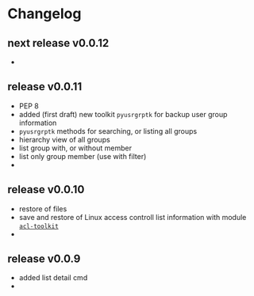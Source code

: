 
# Changelog

## next release v0.0.12

-


## release v0.0.11

- PEP 8
- added (first draft) new toolkit `pyusrgrptk` for backup user group information
- `pyusrgrptk` methods for searching, or listing all groups
- hierarchy view of all groups 
- list group with, or without member
- list only group member (use with filter)
-

## release v0.0.10

- restore of files
- save and restore of Linux access controll list information with module
 [`acl-toolkit`](https://github.com/kr-g/pybcpy/tree/master/pyacltk)
- 

## release v0.0.9

- added list detail cmd
-

